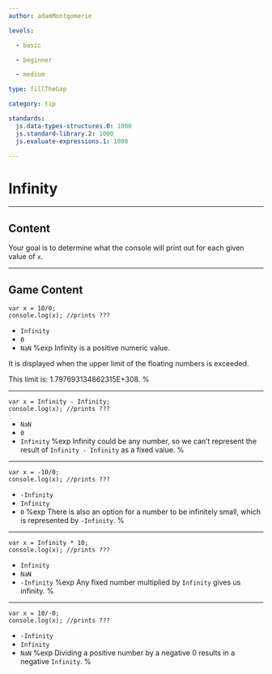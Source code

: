 ```yaml
---
author: adamMontgomerie

levels:

  - basic

  - beginner

  - medium

type: fillTheGap

category: tip

standards:
  js.data-types-structures.0: 1000
  js.standard-library.2: 1000
  js.evaluate-expressions.1: 1000

---
```


# Infinity

---
## Content

Your goal is to determine what the console
will print out for each given value of `x`.

---
## Game Content

```
var x = 10/0;
console.log(x); //prints ???
```
* `Infinity`
* `0`
* `NaN`
%exp
Infinity is a positive numeric value.

It is displayed when the upper limit of the floating numbers is exceeded.

This limit is: 1.797693134862315E+308.
%

---
```
var x = Infinity - Infinity;
console.log(x); //prints ???
```
* `NaN`
* `0`
* `Infinity`
%exp
Infinity could be any number, so we can’t represent the result of `Infinity - Infinity` as a fixed value.
%

---
```
var x = -10/0;
console.log(x); //prints ???
```
* `-Infinity`
* `Infinity`
* `0`
%exp
There is also an option for a number to be infinitely small, which is represented by `-Infinity`.
%

---
```
var x = Infinity * 10;
console.log(x); //prints ???
```
* `Infinity`
* `NaN`
* `-Infinity`
%exp
Any fixed number multiplied by `Infinity` gives us infinity.
%

---
```
var x = 10/-0;
console.log(x); //prints ???
```
* `-Infinity`
* `Infinity`
* `NaN`
%exp
Dividing a positive number by a negative 0 results in a negative `Infinity`.
%
